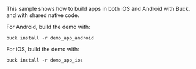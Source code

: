 This sample shows how to build apps in both iOS and Android with Buck, and with shared native code.

For Android, build the demo with:

    buck install -r demo_app_android

For iOS, build the demo with:

    buck install -r demo_app_ios
